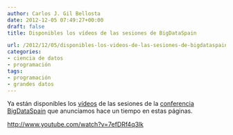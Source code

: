 ```yaml
---
author: Carlos J. Gil Bellosta
date: 2012-12-05 07:49:27+00:00
draft: false
title: Disponibles los vídeos de las sesiones de BigDataSpain

url: /2012/12/05/disponibles-los-videos-de-las-sesiones-de-bigdataspain/
categories:
- ciencia de datos
- programación
tags:
- programación
- grandes datos
---
```


Ya están disponibles los [vídeos](http://www.youtube.com/watch?v=7efDRf4q3lk&list=PL6O3g23-p8Tq6hD4-WuUmmDvtP17xTqBg&feature=plpp_play_all) de las sesiones de la [conferencia BigDataSpain](http://www.datanalytics.com/2012/07/18/conferencia-sobre-grandes-datos/) que anunciamos hace un tiempo en estas páginas.


http://www.youtube.com/watch?v=7efDRf4q3lk



